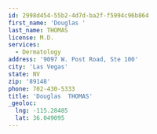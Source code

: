 ```yaml
---
id: 2998d454-55b2-4d7d-ba2f-f5994c96b864
first_name: 'Douglas '
last_name: THOMAS
license: M.D.
services:
  - Dermatology
address: '9097 W. Post Road, Ste 100'
city: 'Las Vegas'
state: NV
zip: '89148'
phone: 702-430-5333
title: 'Douglas  THOMAS'
_geoloc:
  lng: -115.28485
  lat: 36.049095
---
```

